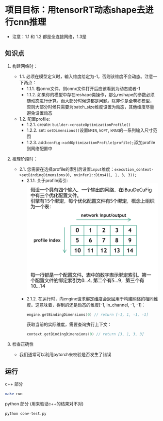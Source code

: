 # 项目目标：用tensorRT动态shape去进行cnn推理
- 注意：1.1 和 1.2 都是全连接网络，1.3是

## 知识点
1. 构建网络时：
    - 1.1. 必须在模型定义时，输入维度给定为-1，否则该维度不会动态。注意一下两点：
        - 1.1.1. 若onnx文件，则onnx文件打开后应该看到为动态或者-1
        - 1.1.2. 如果你的模型中存在reshape类操作，那么reshape的参数必须随动态进行计算。而大部分时候这都是问题。除非你是全卷积模型，否则大部分时候只需要为batch_size维度设置为动态，其他维度尽量避免设置动态
    - 1.2. 配置profile:
       - 1.2.1. create: `builder->createOptimizationProfile()`
       - 1.2.2. set: `setDimensions()`设置`kMIN`, `kOPT`, `kMAX`的一系列输入尺寸范围
       - 1.2.3. add:`config->addOptimizationProfile(profile);`添加profile到网络配置中
2. 推理阶段时：
    - 2.1. 您需要在选择profile的索引后设置`input`维度：`execution_context->setBindingDimensions(0, nvinfer1::Dims4(1, 1, 3, 3));` 
      - 2.1.1. 关于profile索引:
        ![avatar](./figure/1.multiple-optimization-profiles.jpg)
      - 2.1.2. 在运行时，向engine请求绑定维度会返回用于构建网络的相同维度。这意味着，得到的还是动态的维度[-1, in_channel, -1, -1]：
        ```cpp
        engine.getBindingDimensions(0) // return [-1, 1, -1, -1]
        ```
        获取当前的实际维度，需要查询执行上下文：
        ```cpp
        context.getBindingDimensions(0) // return [3, 1, 3, 3]
        ```

3. 检查正确性
    - 我们通常可以利用pytorch来校验是否发生了错误


## 运行
c++ 部分
```bash
make run
```
python 部分 (用来验证c++的结果对不对)
```python
python conv-test.py
```